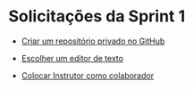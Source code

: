 # Solicitações da Sprint 1

- [Criar um repositório privado no GitHub](https://github.com/catarwnalud/pbCompass/blob/c997b2377fa123dbe94cc951dd3dee099d32234b/sprint_1/evid%C3%AAncias/gitRepo2.png)

- [Escolher um editor de texto](https://github.com/catarwnalud/pbCompass/blob/c997b2377fa123dbe94cc951dd3dee099d32234b/sprint_1/evid%C3%AAncias/gitRepo.png)

- [Colocar Instrutor como colaborador](https://github.com/catarwnalud/pbCompass/blob/c997b2377fa123dbe94cc951dd3dee099d32234b/sprint_1/evid%C3%AAncias/gitColab.png)
